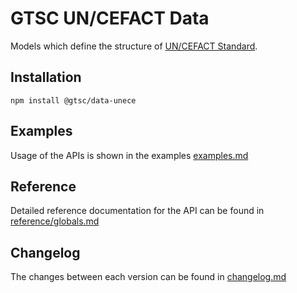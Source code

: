 # GTSC UN/CEFACT Data

Models which define the structure of [UN/CEFACT Standard](https://vocabulary.uncefact.org/).

## Installation

```shell
npm install @gtsc/data-unece
```

## Examples

Usage of the APIs is shown in the examples [examples.md](examples.md)

## Reference

Detailed reference documentation for the API can be found in [reference/globals.md](reference/globals.md)

## Changelog

The changes between each version can be found in [changelog.md](changelog.md)

